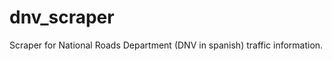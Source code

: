 dnv_scraper
===========

Scraper for National Roads Department (DNV in spanish) traffic information.
